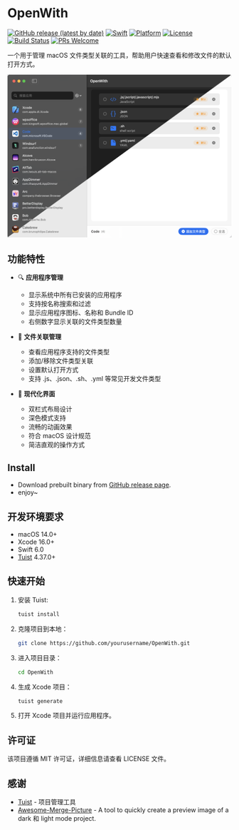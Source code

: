# OpenWith

[![GitHub release (latest by date)](https://img.shields.io/github/v/release/XiCheng148/CodeRadio)](https://github.com/XiCheng148/CodeRadio/releases)
[![Swift](https://img.shields.io/badge/Swift-5.9-orange.svg)](https://swift.org)
[![Platform](https://img.shields.io/badge/Platform-macOS%2014+-blue.svg)](https://www.apple.com/macos/)
[![License](https://img.shields.io/badge/License-MIT-green.svg)](LICENSE)
[![Build Status](https://github.com/XiCheng148/OpenWith/actions/workflows/buildAndRelease.yaml/badge.svg)](https://github.com/XiCheng148/OpenWith/actions)
[![PRs Welcome](https://img.shields.io/badge/PRs-welcome-brightgreen.svg)](https://github.com/XiCheng148/OpenWith/pulls)

一个用于管理 macOS 文件类型关联的工具，帮助用户快速查看和修改文件的默认打开方式。

![OpenWith Screenshot](./.github/screenShot/OpenWith.png)

## 功能特性

- 🔍 **应用程序管理**
  - 显示系统中所有已安装的应用程序
  - 支持按名称搜索和过滤
  - 显示应用程序图标、名称和 Bundle ID
  - 右侧数字显示关联的文件类型数量
  
- 📁 **文件关联管理**
  - 查看应用程序支持的文件类型
  - 添加/移除文件类型关联
  - 设置默认打开方式
  - 支持 .js、.json、.sh、.yml 等常见开发文件类型
  
- 🎨 **现代化界面**
  - 双栏式布局设计
  - 深色模式支持
  - 流畅的动画效果
  - 符合 macOS 设计规范
  - 简洁直观的操作方式

## Install

- Download prebuilt binary from [GitHub release page](https://github.com/XiCheng148/OpenWith/releases).
- enjoy~

## 开发环境要求

- macOS 14.0+
- Xcode 16.0+
- Swift 6.0
- [Tuist](https://tuist.io) 4.37.0+

## 快速开始

1. 安装 Tuist:
   ```bash
   tuist install
   ```
2. 克隆项目到本地：
   ```bash
   git clone https://github.com/yourusername/OpenWith.git
   ```
3. 进入项目目录：
   ```bash
   cd OpenWith
   ```
4. 生成 Xcode 项目：
   ```bash
   tuist generate
   ```
5. 打开 Xcode 项目并运行应用程序。


## 许可证
该项目遵循 MIT 许可证，详细信息请查看 LICENSE 文件。

## 感谢

- [Tuist](https://tuist.io) - 项目管理工具
- [Awesome-Merge-Picture](https://github.com/XiCheng148/Awesome-Merge-Picture) - A tool to quickly create a preview image of a dark 和 light mode project.

